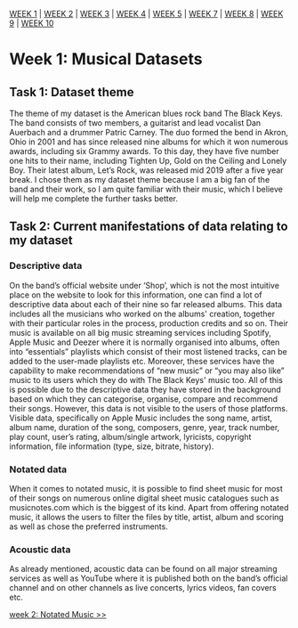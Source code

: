 [WEEK 1](https://katja-andric.github.io/MCA-2019) | [WEEK 2](https://katja-andric.github.io/MCA-2019/LabTasks/week2/week2.html) | [WEEK 3](https://katja-andric.github.io/MCA-2019/LabTasks/week3/week3.html) | [WEEK 4](https://katja-andric.github.io/MCA-2019/LabTasks/week4/week4.html) | [WEEK 5](https://katja-andric.github.io/MCA-2019/LabTasks/week5/week5.html) | [WEEK 7](https://katja-andric.github.io/MCA-2019/LabTasks/week7/week7.html) | [WEEK 8](https://katja-andric.github.io/MCA-2019/LabTasks/week8/week8.html) | [WEEK 9](https://katja-andric.github.io/MCA-2019/LabTasks/week9/week9.html) | [WEEK 10](https://katja-andric.github.io/MCA-2019/LabTasks/week-10/week10.html)

# Week 1: Musical Datasets

## Task 1: Dataset theme 

The theme of my dataset is the American blues rock band The Black Keys. The band consists of two members, a guitarist and lead vocalist Dan Auerbach and a drummer Patric Carney. The duo formed the bend in Akron, Ohio in 2001 and has since released nine albums for which it won numerous awards, including six Grammy awards. To this day, they have five number one hits to their name, including Tighten Up, Gold on the Ceiling and Lonely Boy. Their latest album, Let’s Rock, was released mid 2019 after a five year break. 
I chose them as my dataset theme because I am a big fan of the band and their work, so I am quite familiar with their music, which I believe will help me complete the further tasks better.

## Task 2: Current manifestations of data relating to my dataset 

### Descriptive data

On the band’s official website under ‘Shop’, which is not the most intuitive place on the website to look for this information, one can find a lot of descriptive data about each of their nine so far released albums. This data includes all the musicians who worked on the albums' creation, together with their particular roles in the process, production credits and so on. Their music is available on all big music streaming services including Spotify, Apple Music and Deezer where it is normally organised into albums, often into “essentials” playlists which consist of their most listened tracks, can be added to the user-made playlists etc. Moreover, these services have the capability to make recommendations of “new music” or “you may also like” music to its users which they do with The Black Keys' music too. All of this is possible due to the descriptive data they have stored in the background based on which they can categorise, organise, compare and recommend their songs. However, this data is not visible to the users of those platforms. Visible data, specifically on Apple Music includes the song name, artist, album name, duration of the song, composers, genre, year, track number, play count, user’s rating, album/single artwork, lyricists, copyright information, file information (type, size, bitrate, history). 

### Notated data

When it comes to notated music, it is possible to find sheet music for most of their songs on numerous online digital sheet music catalogues such as musicnotes.com which is the biggest of its kind. Apart from offering notated music, it allows the users to filter the files by title, artist, album and scoring as well as chose the preferred instruments. 

### Acoustic data 

As already mentioned, acoustic data can be found on all major streaming services as well as YouTube where it is published both on the band’s official channel and on other channels as live concerts, lyrics videos, fan covers etc. 

[week 2: Notated Music >>](https://katja-andric.github.io/MCA-2019/LabTasks/week2/week2.html)
